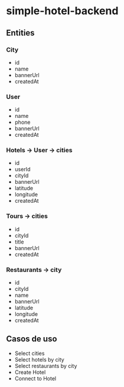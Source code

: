 # simple-hotel-backend

## Entities

### City

- id
- name
- bannerUrl
- createdAt

### User

- id
- name
- phone
- bannerUrl
- createdAt

### Hotels -> User -> cities

- id
- userId
- cityId
- bannerUrl
- latitude
- longitude
- createdAt

### Tours -> cities

- id
- cityId
- title
- bannerUrl
- createdAt

### Restaurants -> city

- id
- cityId
- name
- bannerUrl
- latitude
- longitude
- createdAt

## Casos de uso

- Select cities
- Select hotels by city
- Select restaurants by city
- Create Hotel
- Connect to Hotel
